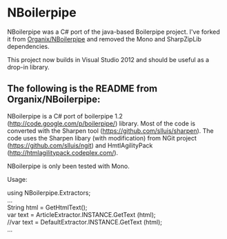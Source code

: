 NBoilerpipe
===========

NBoilerpipe was a C# port of the java-based Boilerpipe project. I've forked it from [Organix/NBoilerpipe](https://github.com/oganix/NBoilerpipe) and
removed the Mono and SharpZipLib dependencies.

This project now builds in Visual Studio 2012 and should be useful as a drop-in library.


The following is the README from Organix/NBoilerpipe:
-----------------------------------------------------

NBoilerpipe is a C# port of boilerpipe 1.2 (http://code.google.com/p/boilerpipe/) library.  Most of the code is converted  with the Sharpen tool (https://github.com/slluis/sharpen). The code uses the Sharpen libary (with modification) from NGit project (https://github.com/slluis/ngit) and HmtlAgilityPack (http://htmlagilitypack.codeplex.com/). 

NBoilerpipe is only been tested with Mono. 

Usage:

using NBoilerpipe.Extractors;  
...  
String html = GetHtmlText();  
var text = ArticleExtractor.INSTANCE.GetText (html);  
//var text = DefaultExtractor.INSTANCE.GetText (html);   
...